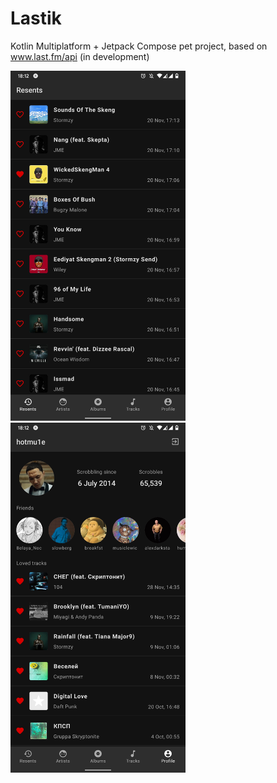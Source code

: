 # Lastik
Kotlin Multiplatform + Jetpack Compose pet project, based on www.last.fm/api (in development)

<img src="screenshots/scrobbles.jpg" width="280px"> <img src="screenshots/profile.jpg" width="280px">